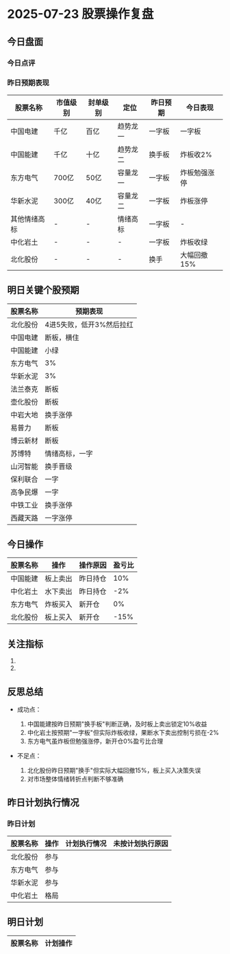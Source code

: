 # 2025-07-23 股票操作复盘

## 今日盘面
### 今日点评
### 昨日预期表现

| 股票名称 | 市值级别 | 封单级别 | 定位 | 昨日预期 | 今日表现 |
|---------|----------|----------|------|----------|----------|
| 中国电建 | 千亿 | 百亿 | 趋势龙一 | 一字板 | 一字板 |
| 中国能建 | 千亿 | 十亿 | 趋势龙二 | 换手板 | 炸板收2% |
| 东方电气 | 700亿 | 50亿 | 容量龙一 | 一字板 | 炸板勉强涨停 |
| 华新水泥 | 300亿 | 40亿 | 容量龙二 | 一字板 | 炸板涨停 |
| 其他情绪高标 | - | - | 情绪高标 | 一字板 | - |
| 中化岩土 | - | - | - | 一字板 | 炸板收绿 |
| 北化股份 | - | - | - | 换手 | 大幅回撤15% |

## 明日关键个股预期

| 股票名称 | 预期表现 |
|---------|----------|
| 北化股份 | 4进5失败，低开3%然后拉红 |
| 中国电建 | 断板，横住 |
| 中国能建 | 小绿 |
| 东方电气 | 3% |
| 华新水泥 | 3% |
| 法兰泰克 | 断板 |
| 壶化股份 | 断板 |
| 中岩大地 | 换手涨停 |
| 易普力 | 断板 |
| 博云新材 | 断板 |
| 苏博特 | 情绪高标，一字 |
| 山河智能 | 换手晋级 |
| 保利联合 | 一字 |
| 高争民爆 | 一字 |
| 中铁工业 | 换手涨停 |
| 西藏天路 | 一字涨停 |

## 今日操作

| 股票名称 | 操作 | 操作原因 | 盈亏比 |
|---------|------|----------|--------|
| 中国能建 | 板上卖出 | 昨日持仓 | 10% |
| 中化岩土 | 水下卖出 | 昨日持仓 | -2% |
| 东方电气 | 炸板买入 | 新开仓 | 0% |
| 北化股份 | 板上买入 | 新开仓 | -15% |

## 关注指标
1. 
2. 

## 反思总结
- 成功点：
  1. 中国能建按昨日预期"换手板"判断正确，及时板上卖出锁定10%收益
  2. 中化岩土按预期"一字板"但实际炸板收绿，果断水下卖出控制亏损在-2%
  3. 东方电气虽炸板但勉强涨停，新开仓0%盈亏比合理

- 不足点：
  1. 北化股份昨日预期"换手"但实际大幅回撤15%，板上买入决策失误
  3. 对市场整体情绪转折点判断不够准确

## 昨日计划执行情况
### 昨日计划

| 股票名称 | 操作 | 计划执行情况 | 未按计划执行原因 |
|---------|------|--------------|------------------|
| 北化股份 | 参与 |  |  |
| 东方电气 | 参与 |  |  |
| 华新水泥 | 参与 |  |  |
| 中化岩土 | 格局 |  |  |

## 明日计划
| 股票名称 | 计划操作 |
|---------|----------|
